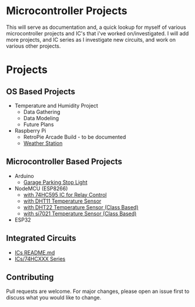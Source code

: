 # Microcontroller Projects
  This will serve as documentation and, a quick lookup for myself of various microcontroller projects and IC's that i've worked on/investigated. I will add more projects, and IC series as I investigate new circuits, and work on various other projects.

# Projects

## OS Based Projects

- Temperature and Humidity Project
  - Data Gathering
  - Data Modeling
  - Future Plans
- Raspberry Pi
  - RetroPie Arcade Build - to be documented
  - [Weather Station](https://www.hackster.io/shaddow1201/raspberry-pi-weatherrack-nodejs-weather-data-station-eea19a)

## Microcontroller Based Projects

- Arduino
  - [Garage Parking Stop Light](https://www.hackster.io/shaddow1201/garage-parking-stop-light-04ac5d)
- NodeMCU (ESP8266)
  - [with 74HC595 IC for Relay Control](https://www.hackster.io/shaddow1201/nodemcu-with-74595-chips-to-control-many-relays-e56a10)
  - [with DHT11 Temperature Sensor](https://www.hackster.io/shaddow1201/nodemcu-web-server-with-dht11-data-03103f)
  - [with DHT22 Temperature Sensor (Class Based)](https://www.hackster.io/shaddow1201/nodemcu-webserver-with-class-based-60-second-temp-average-520fd7)
  - [with si7021 Temperature Sensor (Class Based)]()
- ESP32

## Integrated Circuits
- [ICs README.md](ICs/README.md)  
- [ICs/74HCXXX Series](ICs/74HCXXX_Series.md) 

## Contributing

Pull requests are welcome. For major changes, please open an issue first to discuss what you would like to change.
